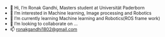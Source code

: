 - 👋 Hi, I’m Ronak Gandhi, Masters student at Universität Paderborn
- 👀 I’m interested in Machine learning, Image processing and Robotics
- 🌱 I’m currently learning Machine learning and Robotics(ROS frame work)
- 💞️ I’m looking to collaborate on ...
- 📫 ronakgandhi1802@gmail.com

<!---
RONAK1803/RONAK1803 is a ✨ special ✨ repository because its `README.md` (this file) appears on your GitHub profile.
You can click the Preview link to take a look at your changes.
--->

